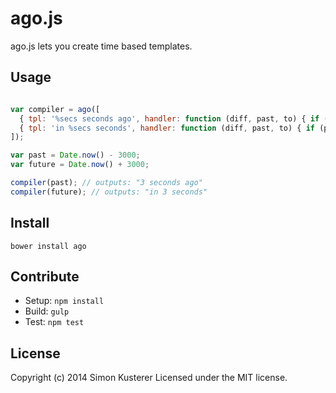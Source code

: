 # ago.js

ago.js lets you create time based templates.

## Usage

```javascript

var compiler = ago([
  { tpl: '%secs seconds ago', handler: function (diff, past, to) { if (!past) return; return { secs: to('seconds')} } },
  { tpl: 'in %secs seconds', handler: function (diff, past, to) { if (past) return; return { secs: to('seconds')} } }
]);

var past = Date.now() - 3000;
var future = Date.now() + 3000;

compiler(past); // outputs: "3 seconds ago"
compiler(future); // outputs: "in 3 seconds"


```


## Install


`bower install ago`


## Contribute


* Setup: `npm install`
* Build: `gulp`
* Test: `npm test`


## License
Copyright (c) 2014 Simon Kusterer
Licensed under the MIT license.